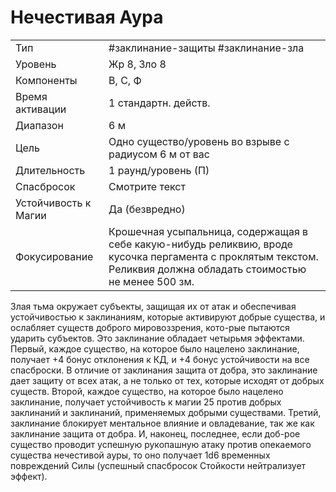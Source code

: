 
# Нечестивая Аура

|                      |                                                                                                                                                                    |
| -------------------- | ------------------------------------------------------------------------------------------------------------------------------------------------------------------ |
| Тип                  | #заклинание-защиты #заклинание-зла                                                                                                                                 | 
| Уровень              | Жр 8, Зло 8                                                                                                                                                        |
| Компоненты           | В, С, Ф                                                                                                                                                            |
| Время активации      | 1 стандартн. действ.                                                                                                                                               |
| Диапазон             | 6 м                                                                                                                                                                |
| Цель                 | Одно существо/уровень во взрыве с радиусом 6 м от вас                                                                                                              |
| Длительность         | 1 раунд/уровень (П)                                                                                                                                                |
| Спасбросок           | Смотрите текст                                                                                                                                                     |
| Устойчивость к Магии | Да (безвредно)                                                                                                                                                     |
| Фокусирование        | Крошечная усыпальница, содержащая в себе какую-нибудь реликвию, вроде кусочка пергамента с проклятым текстом. Реликвия должна обладать стоимостью не менее 500 зм. |

Злая тьма окружает субъекты, защищая их от атак и обеспечивая устойчивостью к заклинаниям, которые активируют добрые существа, и ослабляет существ доброго мировоззрения, кото-рые пытаются ударить субъектов. Это заклинание обладает четырьмя эффектами. Первый, каждое существо, на которое было нацелено заклинание, получает +4 бонус отклонения к КД, и +4 бонус устойчивости на все спасброски. В отличие от заклинания защита от добра, это заклинание дает защиту от всех атак, а не только от тех, которые исходят от добрых существ. Второй, каждое существо, на которое было нацелено заклинание, получает устойчивость к магии 25 против добрых заклинаний и заклинаний, применяемых добрыми существами. Третий, заклинание блокирует ментальное влияние и овладевание, так же как заклинание защита от добра. И, наконец, последнее, если доб-рое существо проводит успешную рукопашную атаку против опекаемого существа нечестивой ауры, то оно получает 1d6 временных повреждений Силы (успешный спасбросок Стойкости нейтрализует эффект).